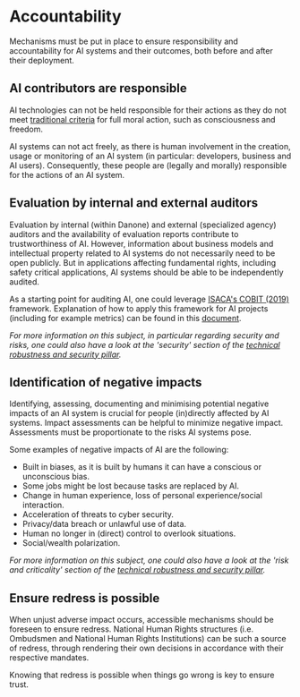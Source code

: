 # Accountability
Mechanisms must be put in place to ensure responsibility and accountability for AI systems and their outcomes, both before and after their deployment.

## AI contributors are responsible
AI technologies can not be held responsible for their actions as they do not meet <a href="https://link.springer.com/article/10.1007%2Fs13347-017-0285-z#Sec10">traditional criteria</a> for full moral action, such as consciousness and freedom. 

AI systems can not act freely, as there is human involvement in the creation, usage or monitoring of an AI system (in particular: developers, business and AI users). Consequently, these people are (legally and morally) responsible for the actions of an AI system.

## Evaluation by internal and external auditors
Evaluation by internal (within Danone) and external (specialized agency) auditors and the availability of evaluation reports contribute to trustworthiness of AI. However, information about business models and intellectual property related to AI systems do not necessarily need to be open publicly. But in applications affecting fundamental rights, including safety critical applications, AI systems should be able to be independently audited.

As a starting point for auditing AI, one could leverage [ISACA's COBIT (2019)](https://community.mis.temple.edu/mis5203sec001sp2019/files/2019/01/COBIT-2019-Framework-Introduction-and-Methodology_res_eng_1118.pdf) framework. Explanation of how to apply this framework for AI projects (including for example metrics) can be found in this [document](https://ec.europa.eu/futurium/en/system/files/ged/auditing-artificial-intelligence.pdf).

<i> For more information on this subject, in particular regarding security and risks, one could also have a look at the 'security' section of the <a href="https://danone.github.io/daai.trustworthy-ai/robustnesssafety.html">technical robustness and security pillar</a>. </i>

## Identification of negative impacts
Identifying, assessing, documenting and minimising potential negative impacts of an AI system is crucial for people (in)directly affected by AI systems. Impact assessments can be helpful to minimize negative impact. Assessments must be proportionate to the risks AI systems pose.

Some examples of negative impacts of AI are the following:
- Built in biases, as it is built by humans it can have a conscious or unconscious bias.
- Some jobs might be lost because tasks are replaced by AI. 
- Change in human experience, loss of personal experience/social interaction.
- Acceleration of threats to cyber security.
- Privacy/data breach or unlawful use of data.
- Human no longer in (direct) control to overlook situations.
- Social/wealth polarization.

<i> For more information on this subject, one could also have a look at the 'risk and criticality' section of the <a href="https://danone.github.io/daai.trustworthy-ai/robustnesssafety.html">technical robustness and security pillar</a>. </i>

## Ensure redress is possible
When unjust adverse impact occurs, accessible mechanisms should be foreseen to ensure redress. National Human Rights structures (i.e. Ombudsmen and National Human Rights Institutions) can be such a source of redress, through rendering their own decisions in accordance with their respective mandates. 

Knowing that redress is possible when things go wrong is key to ensure trust.
